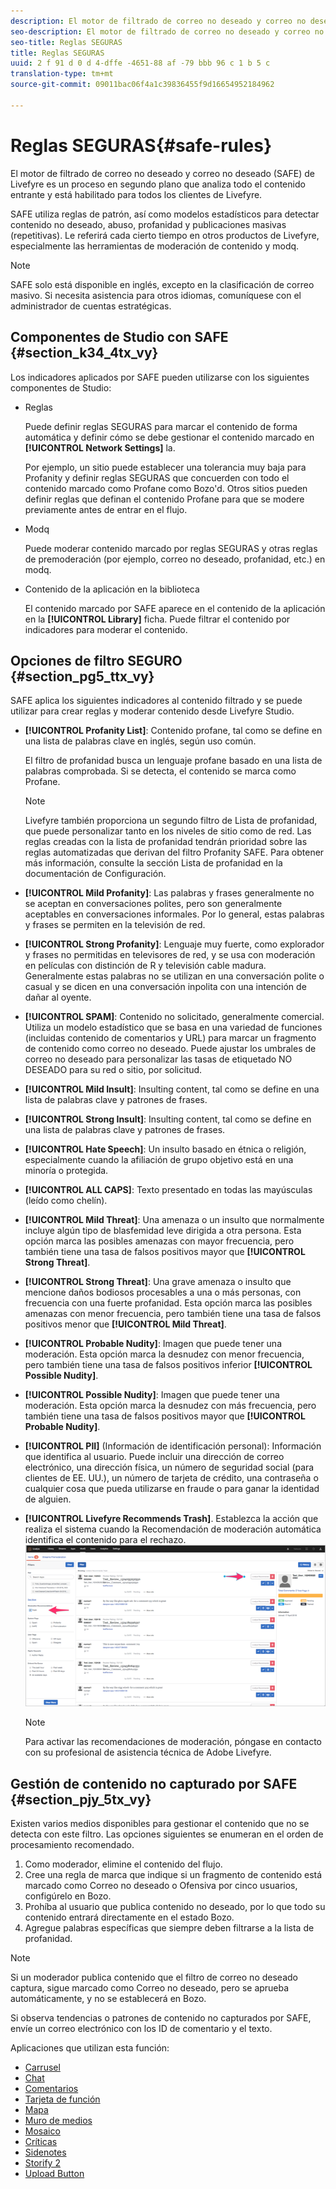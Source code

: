 ```yaml
---
description: El motor de filtrado de correo no deseado y correo no deseado (SAFE) de Livefyre es un proceso en segundo plano que analiza todo el contenido entrante y está habilitado para todos los clientes de Livefyre.
seo-description: El motor de filtrado de correo no deseado y correo no deseado (SAFE) de Livefyre es un proceso en segundo plano que analiza todo el contenido entrante y está habilitado para todos los clientes de Livefyre.
seo-title: Reglas SEGURAS
title: Reglas SEGURAS
uuid: 2 f 91 d 0 d 4-dffe -4651-88 af -79 bbb 96 c 1 b 5 c
translation-type: tm+mt
source-git-commit: 09011bac06f4a1c39836455f9d16654952184962

---
```



# Reglas SEGURAS{#safe-rules}

El motor de filtrado de correo no deseado y correo no deseado (SAFE) de Livefyre es un proceso en segundo plano que analiza todo el contenido entrante y está habilitado para todos los clientes de Livefyre.



SAFE utiliza reglas de patrón, así como modelos estadísticos para detectar contenido no deseado, abuso, profanidad y publicaciones masivas (repetitivas). Le referirá cada cierto tiempo en otros productos de Livefyre, especialmente las herramientas de moderación de contenido y modq.

>[!NOTE]
>
>SAFE solo está disponible en inglés, excepto en la clasificación de correo masivo. Si necesita asistencia para otros idiomas, comuníquese con el administrador de cuentas estratégicas.

## Componentes de Studio con SAFE {#section_k34_4tx_vy}

Los indicadores aplicados por SAFE pueden utilizarse con los siguientes componentes de Studio:

* Reglas

   Puede definir reglas SEGURAS para marcar el contenido de forma automática y definir cómo se debe gestionar el contenido marcado en **[!UICONTROL Network Settings]** la.

   Por ejemplo, un sitio puede establecer una tolerancia muy baja para Profanity y definir reglas SEGURAS que concuerden con todo el contenido marcado como Profane como Bozo&#39;d. Otros sitios pueden definir reglas que definan el contenido Profane para que se modere previamente antes de entrar en el flujo.

* Modq

   Puede moderar contenido marcado por reglas SEGURAS y otras reglas de premoderación (por ejemplo, correo no deseado, profanidad, etc.) en modq.

* Contenido de la aplicación en la biblioteca

   El contenido marcado por SAFE aparece en el contenido de la aplicación en la **[!UICONTROL Library]** ficha. Puede filtrar el contenido por indicadores para moderar el contenido.

## Opciones de filtro SEGURO {#section_pg5_ttx_vy}

SAFE aplica los siguientes indicadores al contenido filtrado y se puede utilizar para crear reglas y moderar contenido desde Livefyre Studio.

* **[!UICONTROL Profanity List]**: Contenido profane, tal como se define en una lista de palabras clave en inglés, según uso común.

   El filtro de profanidad busca un lenguaje profane basado en una lista de palabras comprobada. Si se detecta, el contenido se marca como Profane.

   >[!NOTE]
   >
   >Livefyre también proporciona un segundo filtro de Lista de profanidad, que puede personalizar tanto en los niveles de sitio como de red. Las reglas creadas con la lista de profanidad tendrán prioridad sobre las reglas automatizadas que derivan del filtro Profanity SAFE. Para obtener más información, consulte la sección Lista de profanidad en la documentación de Configuración.

* **[!UICONTROL Mild Profanity]**: Las palabras y frases generalmente no se aceptan en conversaciones polites, pero son generalmente aceptables en conversaciones informales. Por lo general, estas palabras y frases se permiten en la televisión de red.
* **[!UICONTROL Strong Profanity]**: Lenguaje muy fuerte, como explorador y frases no permitidas en televisores de red, y se usa con moderación en películas con distinción de R y televisión cable madura. Generalmente estas palabras no se utilizan en una conversación polite o casual y se dicen en una conversación inpolita con una intención de dañar al oyente.
* **[!UICONTROL SPAM]**: Contenido no solicitado, generalmente comercial. Utiliza un modelo estadístico que se basa en una variedad de funciones (incluidas contenido de comentarios y URL) para marcar un fragmento de contenido como correo no deseado. Puede ajustar los umbrales de correo no deseado para personalizar las tasas de etiquetado NO DESEADO para su red o sitio, por solicitud.
* **[!UICONTROL Mild Insult]**: Insulting content, tal como se define en una lista de palabras clave y patrones de frases.
* **[!UICONTROL Strong Insult]**: Insulting content, tal como se define en una lista de palabras clave y patrones de frases.
* **[!UICONTROL Hate Speech]**: Un insulto basado en étnica o religión, especialmente cuando la afiliación de grupo objetivo está en una minoría o protegida.
* **[!UICONTROL ALL CAPS]**: Texto presentado en todas las mayúsculas (leído como chelín).
* **[!UICONTROL Mild Threat]**: Una amenaza o un insulto que normalmente incluye algún tipo de blasfemidad leve dirigida a otra persona. Esta opción marca las posibles amenazas con mayor frecuencia, pero también tiene una tasa de falsos positivos mayor que **[!UICONTROL Strong Threat]**.

* **[!UICONTROL Strong Threat]**: Una grave amenaza o insulto que mencione daños bodiosos procesables a una o más personas, con frecuencia con una fuerte profanidad. Esta opción marca las posibles amenazas con menor frecuencia, pero también tiene una tasa de falsos positivos menor que **[!UICONTROL Mild Threat]**.

* **[!UICONTROL Probable Nudity]**: Imagen que puede tener una moderación. Esta opción marca la desnudez con menor frecuencia, pero también tiene una tasa de falsos positivos inferior **[!UICONTROL Possible Nudity]**.

* **[!UICONTROL Possible Nudity]**: Imagen que puede tener una moderación. Esta opción marca la desnudez con más frecuencia, pero también tiene una tasa de falsos positivos mayor que **[!UICONTROL Probable Nudity]**.

* **[!UICONTROL PII]** (Información de identificación personal): Información que identifica al usuario. Puede incluir una dirección de correo electrónico, una dirección física, un número de seguridad social (para clientes de EE. UU.), un número de tarjeta de crédito, una contraseña o cualquier cosa que pueda utilizarse en fraude o para ganar la identidad de alguien.
* **[!UICONTROL Livefyre Recommends Trash]**. Establezca la acción que realiza el sistema cuando la Recomendación de moderación automática identifica el contenido para el rechazo. ![](assets/mod_reco1.png)

   >[!NOTE]
   >
   >Para activar las recomendaciones de moderación, póngase en contacto con su profesional de asistencia técnica de Adobe Livefyre.

## Gestión de contenido no capturado por SAFE {#section_pjy_5tx_vy}

Existen varios medios disponibles para gestionar el contenido que no se detecta con este filtro. Las opciones siguientes se enumeran en el orden de procesamiento recomendado.

1. Como moderador, elimine el contenido del flujo.
1. Cree una regla de marca que indique si un fragmento de contenido está marcado como Correo no deseado o Ofensiva por cinco usuarios, configúrelo en Bozo.
1. Prohíba al usuario que publica contenido no deseado, por lo que todo su contenido entrará directamente en el estado Bozo.
1. Agregue palabras específicas que siempre deben filtrarse a la lista de profanidad.

>[!NOTE]
>
>Si un moderador publica contenido que el filtro de correo no deseado captura, sigue marcado como Correo no deseado, pero se aprueba automáticamente, y no se establecerá en Bozo.

Si observa tendencias o patrones de contenido no capturados por SAFE, envíe un correo electrónico con los ID de comentario y el texto.



Aplicaciones que utilizan esta función:

* [Carrusel](/help/using/c-about-apps/c-carousel-app/c-carousel-app.md#c_carousel_app)
* [Chat](/help/using/c-about-apps/c-chat-app/c-chat-app.md#c_chat_app)
* [Comentarios](/help/using/c-about-apps/c-comments/c-comments.md)
* [Tarjeta de función](/help/using/c-about-apps/c-feature-card-app/c-feature-card-app.md#c_feature_card_app)
* [Mapa](/help/using/c-about-apps/c-map-app/c-map-app.md#c_map_app)
* [Muro de medios](/help/using/c-about-apps/c-media-wall-app/c-media-wall-app.md#c_media_wall_app)
* [Mosaico](/help/using/c-about-apps/c-mosaic-app/c-mosaic-app.md#c_mosaic_app)
* [Críticas](/help/using/c-about-apps/c-reviews-app/c-reviews-app.md#c_reviews_app)
* [Sidenotes](/help/using/c-about-apps/c-sidenotes-app/c-sidenotes-app.md#c_sidenotes_app)
* [Storify 2](/help/using/c-about-apps/c-storify2/c-storify2.md#c_storify2)
* [Upload Button](/help/using/c-about-apps/c-upload-button-app/c-upload-button-app.md#c_upload_button_app)

